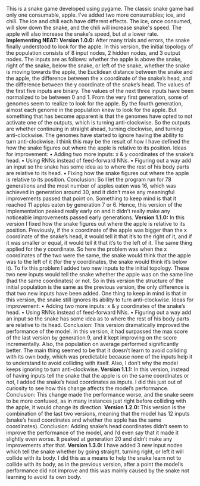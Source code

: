 This is a snake game developed using pygame. The classic snake game had only one consumable, apple. I've added two more consumables; ice, and chili.
The ice and chili each have different effects. The ice, once consumed, will slow down the snake, and the chili will increase snake's speed.
The apple will also increase the snake's speed, but at a lower rate.
**Implementing NEAT:**
**Version 1.0.0:**
After many trials and errors, the snake finally understood to look for the apple. In this version, the initial topology of the population consists of 8 input nodes, 2 hidden nodes, and 3 output nodes. The inputs are as follows: whether the apple is above the snake, right of the snake, below the snake, or left of the snake, whether the snake is moving towards the apple, the Euclidean distance between the snake and the apple, the difference between the x coordinate of the snake’s head, and the difference between the y coordinate of the snake’s head. The values of the first five inputs are binary. The values of the next three inputs have been normalized to be between 0 and 1.
From the very first generation, some of genomes seem to realize to look for the apple. By the fourth generation, almost each genome in the population knew to look for the apple. But something that has become apparent is that the genomes have opted to not activate one of the outputs, which is turning anti-clockwise. So the outputs are whether continuing in straight ahead, turning clockwise, and turning anti-clockwise. The genomes have started to ignore having the ability to turn anti-clockwise. I think this may be the result of how I have defined the how the snake figures out where the apple is relative to its position. 
Ideas for improvement:
•	Adding two more inputs: x & y coordinates of the snake’s head.
•	Using RNNs instead of feed-forward NNs.
•	Figuring out a way add an input so the snake has some idea as to where the rest of his body parts are relative to its head.
•	Fixing how the snake figures out where the apple is relative to its position. 
Conclusion:
So I let the program run for 78 generations and the most number of apples eaten was 16, which was achieved in generation around 30, and it didn’t make any meaningful improvements passed that point on. Something to keep mind is that it reached 11 apples eaten by generation 7 or 6. Hence, this version of the implementation peaked really early on and it didn’t really make any noticeable improvements passed early generations.
**Version 1.1.0:**
In this version I fixed how the snake figures out where the apple is relative to its position. Previously, if the x coordinate of the apple was bigger than the x coordinate of the snake’s head, it would tell it that it’s to the right of it, and if it was smaller or equal, it would tell it that it’s to the left of it. The same thing applied for the y coordinate. So here the problem was when the x coordinates of the two were the same, the snake would think that the apple was to the left of it (for the y coordinates, the snake would think it’s below it). To fix this problem I added two new inputs to the initial topology. These two new inputs would tell the snake whether the apple was on the same line (had the same coordinates) or not. So in this version the structure of the initial population is the same as the previous version, the only difference is that two new inputs have been added.
One thing to keep in mind is that in this version, the snake still ignores its ability to turn anti-clockwise.
Ideas for improvement:
•	Adding two more inputs: x & y coordinates of the snake’s head.
•	Using RNNs instead of feed-forward NNs.
•	Figuring out a way add an input so the snake has some idea as to where the rest of his body parts are relative to its head.
Conclusion:
This version dramatically improved the performance of the model. In this version, it had surpassed the max score of the last version by generation 9, and it kept improving on the score incrementally. Also, the population on average performed significantly better.
The main thing seemed to be that it doesn’t learn to avoid colliding with its own body, which was predictable because none of the inputs help it to understand to avoid colliding with itself. Also, I don’t why the model keeps ignoring to turn anti-clockwise.
**Version 1.1.1:**
In this version, instead of having inputs tell the snake that the apple is on the same coordinates or not, I added the snake’s head coordinates as inputs. I did this just out of curiosity to see how this change affects the model’s performance.
Conclusion:
This change made the performance worse, and the snake seem to be more confused, as in many instances just right before colliding with the apple, it would change its direction.
**Version 1.2.0:**
This version is the combination of the last two versions, meaning that the model has 12 inputs (snake’s head coordinates and whether the apple has the same coordinates).
Conclusion:
Adding snake’s head coordinates didn’t seem to improve the performance of the model, and I’d even say that it made it slightly even worse. It peaked at generation 20 and didn’t make any improvements after that.
**Version 1.3.0:**
I have added 3 new input nodes which tell the snake whether by going straight, turning right, or left it will collide with its body. I did this as a means to help the snake learn not to collide with its body, as in the previous version, after a point the model’s performance did not improve and this was mainly caused by the snake not learning to avoid its own body.



